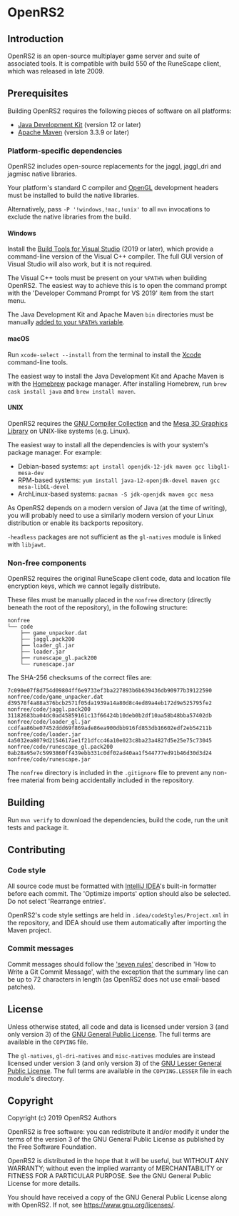 # OpenRS2

## Introduction

OpenRS2 is an open-source multiplayer game server and suite of associated
tools. It is compatible with build 550 of the RuneScape client, which was
released in late 2009.

## Prerequisites

Building OpenRS2 requires the following pieces of software on all platforms:

* [Java Development Kit][jdk] (version 12 or later)
* [Apache Maven][maven] (version 3.3.9 or later)

### Platform-specific dependencies

OpenRS2 includes open-source replacements for the jaggl, jaggl_dri and jagmisc
native libraries.

Your platform's standard C compiler and [OpenGL][opengl] development headers
must be installed to build the native libraries.

Alternatively, pass `-P '!windows,!mac,!unix'` to all `mvn` invocations to
exclude the native libraries from the build.

#### Windows

Install the [Build Tools for Visual Studio][visualstudio] (2019 or later),
which provide a command-line version of the Visual C++ compiler. The full GUI
version of Visual Studio will also work, but it is not required.

The Visual C++ tools must be present on your `%PATH%` when building OpenRS2.
The easiest way to achieve this is to open the command prompt with the
'Developer Command Prompt for VS 2019' item from the start menu.

The Java Development Kit and Apache Maven `bin` directories must be manually
[added to your `%PATH%` variable][path].

#### macOS

Run `xcode-select --install` from the terminal to install the [Xcode][xcode]
command-line tools.

The easiest way to install the Java Development Kit and Apache Maven is with the
[Homebrew][homebrew] package manager. After installing Homebrew, run
`brew cask install java` and `brew install maven`.

#### UNIX

OpenRS2 requires the [GNU Compiler Collection][gcc] and the [Mesa 3D Graphics
Library][mesa] on UNIX-like systems (e.g. Linux).

The easiest way to install all the dependencies is with your system's package
manager. For example:

* Debian-based systems: `apt install openjdk-12-jdk maven gcc libgl1-mesa-dev`
* RPM-based systems: `yum install java-12-openjdk-devel maven gcc mesa-libGL-devel`
* ArchLinux-based systems: `pacman -S jdk-openjdk maven gcc mesa`

As OpenRS2 depends on a modern version of Java (at the time of writing), you
will probably need to use a similarly modern version of your Linux distribution
or enable its backports repository.

`-headless` packages are not sufficient as the `gl-natives` module is linked
with `libjawt`.

### Non-free components

OpenRS2 requires the original RuneScape client code, data and location file
encryption keys, which we cannot legally distribute.

These files must be manually placed in the `nonfree` directory (directly
beneath the root of the repository), in the following structure:

```
nonfree
└── code
    ├── game_unpacker.dat
    ├── jaggl.pack200
    ├── loader_gl.jar
    ├── loader.jar
    ├── runescape_gl.pack200
    └── runescape.jar
```

The SHA-256 checksums of the correct files are:

```
7c090e07f8d754d09804ff6e9733ef3ba227893b6b639436db90977b39122590  nonfree/code/game_unpacker.dat
d39578f4a88a376bcb2571f05da1939a14a80d8c4ed89a4eb172d9e525795fe2  nonfree/code/jaggl.pack200
31182683ba04dc0ad45859161c13f66424b10deb0b2df10aa58b48bba57402db  nonfree/code/loader_gl.jar
ccdfaa86be07452ddd69f869ade86ea900dbb916fd853db16602edf2eb54211b  nonfree/code/loader.jar
4a5032ea8079d2154617ae1f21dfcc46a10e023c8ba23a4827d5e25e75c73045  nonfree/code/runescape_gl.pack200
0ab28a95e7c5993860ff439ebb331c0df02ad40aa1f544777ed91b46d30d3d24  nonfree/code/runescape.jar
```

The `nonfree` directory is included in the `.gitignore` file to prevent any
non-free material from being accidentally included in the repository.

## Building

Run `mvn verify` to download the dependencies, build the code, run the unit
tests and package it.

## Contributing

### Code style

All source code must be formatted with [IntelliJ IDEA][idea]'s built-in
formatter before each commit. The 'Optimize imports' option should also be
selected. Do not select 'Rearrange entries'.
 
OpenRS2's code style settings are held in `.idea/codeStyles/Project.xml` in the
repository, and IDEA should use them automatically after importing the Maven
project.

### Commit messages

Commit messages should follow the ['seven rules'][commitmsg] described in
'How to Write a Git Commit Message', with the exception that the summary line
can be up to 72 characters in length (as OpenRS2 does not use email-based
patches).

## License

Unless otherwise stated, all code and data is licensed under version 3 (and
only version 3) of the [GNU General Public License][gpl]. The full terms are
available in the `COPYING` file.

The `gl-natives`, `gl-dri-natives` and `misc-natives` modules are instead
licensed under version 3 (and only version 3) of the [GNU Lesser General Public
License][lgpl]. The full terms are available in the `COPYING.LESSER` file in
each module's directory.

## Copyright

Copyright (c) 2019 OpenRS2 Authors

OpenRS2 is free software: you can redistribute it and/or modify it under the
terms of the version 3 of the GNU General Public License as published by the
Free Software Foundation.

OpenRS2 is distributed in the hope that it will be useful, but WITHOUT ANY
WARRANTY; without even the implied warranty of MERCHANTABILITY or FITNESS FOR A
PARTICULAR PURPOSE. See the GNU General Public License for more details.

You should have received a copy of the GNU General Public License along with
OpenRS2. If not, see <https://www.gnu.org/licenses/>.

[commitmsg]: https://chris.beams.io/posts/git-commit/#seven-rules
[gcc]: https://gcc.gnu.org/
[gpl]: https://www.gnu.org/licenses/gpl-3.0.html
[homebrew]: https://brew.sh/
[idea]: https://www.jetbrains.com/idea/
[jdk]: https://jdk.java.net/
[lgpl]: https://www.gnu.org/licenses/lgpl-3.0.html
[maven]: https://maven.apache.org/
[mesa]: https://www.mesa3d.org/
[opengl]: https://www.opengl.org/
[path]: https://www.java.com/en/download/help/path.xml
[runescape]: https://www.runescape.com/
[visualstudio]: https://visualstudio.microsoft.com/downloads/
[xcode]: https://developer.apple.com/xcode/
